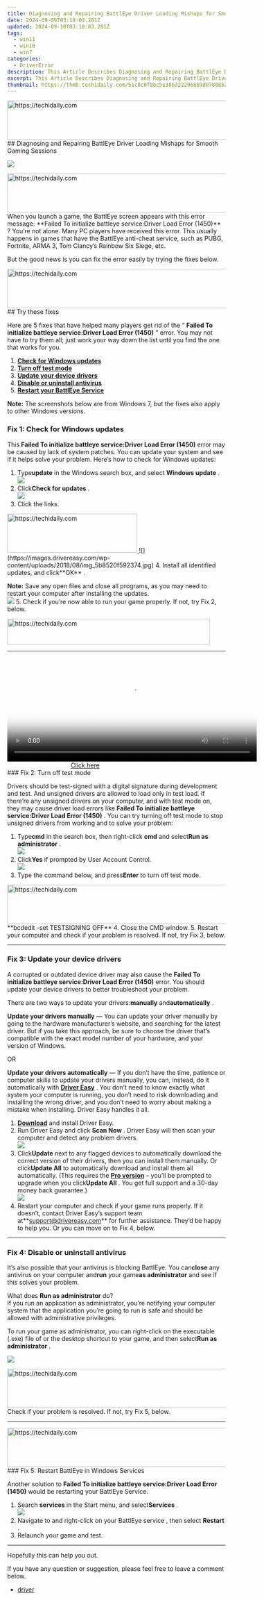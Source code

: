 ```yaml
---
title: Diagnosing and Repairing BattlEye Driver Loading Mishaps for Smooth Gaming Sessions
date: 2024-09-09T03:10:03.281Z
updated: 2024-09-10T03:10:03.281Z
tags:
  - win11
  - win10
  - win7
categories:
  - DriverError
description: This Article Describes Diagnosing and Repairing BattlEye Driver Loading Mishaps for Smooth Gaming Sessions
excerpt: This Article Describes Diagnosing and Repairing BattlEye Driver Loading Mishaps for Smooth Gaming Sessions
thumbnail: https://thmb.techidaily.com/51c8c0f8bc5e38b3222968b9d07888b2af3d71ae1414dd0e4e4eff08dd69bb83.jpg
---
```


<!-- affiliate ads begin -->
<a href="https://ephamedtechinc.pxf.io/c/5597632/2137227/26400" target="_top" id="2137227">
  <img src="//a.impactradius-go.com/display-ad/26400-2137227" border="0" alt="https://techidaily.com" width="728" height="90"/>
</a>
<img height="0" width="0" src="https://ephamedtechinc.pxf.io/i/5597632/2137227/26400" style="position:absolute;visibility:hidden;" border="0" />
<!-- affiliate ads end -->
## Diagnosing and Repairing BattlEye Driver Loading Mishaps for Smooth Gaming Sessions

![](https://images.drivereasy.com/wp-content/uploads/2018/08/img_5b84cfc65043c.jpg)

<!-- affiliate ads begin -->
<a href="https://ephamedtechinc.pxf.io/c/5597632/2136626/26400" target="_top" id="2136626">
  <img src="//a.impactradius-go.com/display-ad/26400-2136626" border="0" alt="https://techidaily.com" width="728" height="90"/>
</a>
<img height="0" width="0" src="https://ephamedtechinc.pxf.io/i/5597632/2136626/26400" style="position:absolute;visibility:hidden;" border="0" />
<!-- affiliate ads end -->
 When you launch a game, the BattlEye screen appears with this error message: **Failed To initialize battleye service:Driver Load Error (1450)** ? You’re not alone. Many PC players have received this error. This usually happens in games that have the BattlEye anti-cheat service, such as PUBG, Fortnite, ARMA 3, Tom Clancy’s Rainbow Six Siege, etc.

 But the good news is you can fix the error easily by trying the fixes below.

<!-- affiliate ads begin -->
<a href="https://appsumo.8odi.net/c/5597632/2130889/7443" target="_top" id="2130889">
  <img src="//a.impactradius-go.com/display-ad/7443-2130889" border="0" alt="https://techidaily.com" width="600" height="90"/>
</a>
<img height="0" width="0" src="https://appsumo.8odi.net/i/5597632/2130889/7443" style="position:absolute;visibility:hidden;" border="0" />
<!-- affiliate ads end -->
## Try these fixes

 Here are 5 fixes that have helped many players get rid of the “ **Failed To initialize battleye service:Driver Load Error (1450)** ” error. You may not have to try them all; just work your way down the list until you find the one that works for you.

1. [**Check for Windows updates**](https://arkmc.pxf.io/znergr)
2. [**Turn off test mode**](https://engwe.pxf.io/jrkzrn)
3. [**Update your device drivers**](https://zebaoaffiliateprogram.pxf.io/xkwqe1)
4. [**Disable or uninstall antivirus**](https://tokenmetrics.sjv.io/jrkzxp)
5. [**Restart your BattlEye Service**](https://dreoaffiliateprogram.pxf.io/k0ezjl)

**Note:** The screenshots below are from Windows 7, but the fixes also apply to other Windows versions.

### Fix 1: Check for Windows updates

 This   **Failed To initialize battleye service:Driver Load Error (1450)** error may be caused by lack of system patches. You can update your system and see if it helps solve your problem. Here’s how to check for Windows updates:

1. Type**update** in the Windows search box, and select **Windows update** .  
![](https://images.drivereasy.com/wp-content/uploads/2018/08/img_5b851f8d620a9.jpg)
2. Click**Check for updates** .  
![](https://images.drivereasy.com/wp-content/uploads/2018/08/img_5b852036f17da.jpg)
3. Click the links.  
<!-- affiliate ads begin -->
<a href="https://aligracehair.sjv.io/c/5597632/2115931/19272" target="_top" id="2115931">
  <img src="//a.impactradius-go.com/display-ad/19272-2115931" border="0" alt="https://techidaily.com" width="300" height="90"/>
</a>
<img height="0" width="0" src="https://aligracehair.sjv.io/i/5597632/2115931/19272" style="position:absolute;visibility:hidden;" border="0" />
<!-- affiliate ads end -->
![](https://images.drivereasy.com/wp-content/uploads/2018/08/img_5b8520f592374.jpg)
4. Install all identified updates, and click**OK** .  

 **Note:** Save any open files and close all programs, as you may need to restart your computer after installing the updates.  
![](https://images.drivereasy.com/wp-content/uploads/2018/08/img_5b8523cd378e3.jpg)
5. Check if you’re now able to run your game properly. If not, try Fix 2, below.
<!-- affiliate ads begin -->
<a href="https://aligracehair.sjv.io/c/5597632/2135418/19272" target="_top" id="2135418">
  <img src="//a.impactradius-go.com/display-ad/19272-2135418" border="0" alt="https://techidaily.com" width="468" height="60"/>
</a>
<img height="0" width="0" src="https://aligracehair.sjv.io/i/5597632/2135418/19272" style="position:absolute;visibility:hidden;" border="0" />
<!-- affiliate ads end -->

---

<!-- affiliate ads begin -->
<span id="1983539">
					<video width="576" height="240" style="cursor:pointer"
           poster="//a.impactradius-go.com/display-clicktoplayimage/1983539.png"
           onclick="if(!this.playClicked){this.play();this.setAttribute('controls',true);this.playClicked=true;}">
	   <source src="//a.impactradius-go.com/display-ad/22993-1983539">
	   <img src="//a.impactradius-go.com/display-clicktoplayimage/1983539.png" style="border: none; height: 100%; width: 100%; object-fit: contain">
	</video>
	<div style="width:360px;text-align:center"><a href="javascript:window.open(decodeURIComponent('https%3A%2F%2Fhomestyler.sjv.io%2Fc%2F5597632%2F1983539%2F22993'), '_blank');void(0);">Click here</a></div>
</span>
<img height="0" width="0" src="https://imp.pxf.io/i/5597632/1983539/22993" style="position:absolute;visibility:hidden;" border="0" />
<!-- affiliate ads end -->
### Fix 2: Turn off test mode

 Drivers should be test-signed with a digital signature during development and test. And unsigned drivers are allowed to load only in test load. If there’re any unsigned drivers on your computer, and with test mode on, they may cause driver load errors like   **Failed To initialize battleye service:Driver Load Error (1450)** . You can try turning off test mode to stop unsigned drivers from working and to solve your problem:

1. Type**cmd** in the search box, then right-click **cmd** and select**Run as administrator** .  
![](https://images.drivereasy.com/wp-content/uploads/2018/08/img_5b8518234b9c8.jpg)
2. Click**Yes** if prompted by User Account Control.  
![](https://images.drivereasy.com/wp-content/uploads/2018/08/img_5b8518a68c712.jpg)
3. Type the command below, and press**Enter** to turn off test mode.  
<!-- affiliate ads begin -->
<a href="https://appsumo.8odi.net/c/5597632/2123750/7443" target="_top" id="2123750">
  <img src="//a.impactradius-go.com/display-ad/7443-2123750" border="0" alt="https://techidaily.com" width="728" height="90"/>
</a>
<img height="0" width="0" src="https://appsumo.8odi.net/i/5597632/2123750/7443" style="position:absolute;visibility:hidden;" border="0" />
<!-- affiliate ads end -->
 **bcdedit -set TESTSIGNING OFF**
4. Close the CMD window.
5. Restart your computer and check if your problem is resolved. If not, try Fix 3, below.

---

### Fix 3: Update your device drivers

 A corrupted or outdated device driver may also cause the **Failed To initialize battleye service:Driver Load Error (1450)** error. You should update your device drivers to better troubleshoot your problem.

 There are two ways to update your drivers:**manually** and**automatically** .

**Update your drivers manually** — You can update your driver manually by going to the hardware manufacturer’s website, and searching for the latest driver. But if you take this approach, be sure to choose the driver that’s compatible with the exact model number of your hardware, and your version of Windows.

OR

**Update your drivers automatically** — If you don’t have the time, patience or computer skills to update your drivers manually, you can, instead, do it automatically  with **[Driver Easy](https://tools.techidaily.com/drivereasy/download/)**  .  You don’t need to know exactly what system your computer is running, you don’t need to risk downloading and installing the wrong driver, and you don’t need to worry about making a mistake when installing. Driver Easy handles it all.

1. [**Download**](https://tools.techidaily.com/drivereasy/download/) and install Driver Easy.
2. Run Driver Easy and click **Scan Now** . Driver Easy will then scan your computer and detect any problem drivers.  
![](https://images.drivereasy.com/wp-content/uploads/2018/08/img_5b852d410fcf1.jpg)
3. Click**Update** next to any flagged devices to automatically download the correct version of their drivers, then you can install them manually. Or click**Update All** to automatically download and install them all automatically. (This requires the **[Pro version](https://tools.techidaily.com/drivereasy/download/)**  – you’ll be prompted to upgrade when you click**Update All** . You get full support and a 30-day money back guarantee.)  
![](https://images.drivereasy.com/wp-content/uploads/2018/08/img_5b852d7aa18b1.jpg)
4. Restart your computer and check if your game runs properly. If it doesn’t, contact Driver Easy’s support team at**<support@drivereasy.com>** for further assistance. They’d be happy to help you. Or you can move on to Fix 4, below.

---

### Fix 4: Disable or uninstall antivirus

 It’s also possible that your antivirus is blocking BattlEye. You can**close** any antivirus on your computer and**run** your game**as administrator** and see if this solves your problem.

 What does **Run as administrator** do?  
 If you run an application as administrator, you’re notifying your computer system that the application you’re going to run is safe and should be allowed with administrative privileges.

 To run your game as administrator, you can right-click on the executable (.exe) file of or the desktop shortcut to your game, and then select**Run as administrator** .

![](https://images.drivereasy.com/wp-content/uploads/2018/08/img_5b850f00a860d.jpg)

<!-- affiliate ads begin -->
<a href="https://ephamedtechinc.pxf.io/c/5597632/2130528/26400" target="_top" id="2130528">
  <img src="//a.impactradius-go.com/display-ad/26400-2130528" border="0" alt="https://techidaily.com" width="728" height="90"/>
</a>
<img height="0" width="0" src="https://ephamedtechinc.pxf.io/i/5597632/2130528/26400" style="position:absolute;visibility:hidden;" border="0" />
<!-- affiliate ads end -->
Check if your problem is resolved. If not, try Fix 5, below.

---

<!-- affiliate ads begin -->
<a href="https://unicoeye.pxf.io/c/5597632/2134244/18498" target="_top" id="2134244">
  <img src="//a.impactradius-go.com/display-ad/18498-2134244" border="0" alt="https://techidaily.com" width="728" height="90"/>
</a>
<img height="0" width="0" src="https://unicoeye.pxf.io/i/5597632/2134244/18498" style="position:absolute;visibility:hidden;" border="0" />
<!-- affiliate ads end -->
### Fix 5: Restart BattlEye in Windows Services

 Another solution to   **Failed To initialize battleye service:Driver Load Error (1450)** would be restarting your BattlEye Service.

1. Search **services** in the Start menu, and select**Services** .  
![](https://images.drivereasy.com/wp-content/uploads/2018/08/img_5b851c4fba038.jpg)
2. Navigate to and right-click on your BattlEye service , then select **Restart** .
3. Relaunch your game and test.

---

Hopefully this can help you out.

 If you have any question or suggestion, please feel free to leave a comment below.

* [driver](https://tools.techidaily.com/drivereasy/download/)

<ins class="adsbygoogle"
     style="display:block"
     data-ad-format="autorelaxed"
     data-ad-client="ca-pub-7571918770474297"
     data-ad-slot="1223367746"></ins>



<ins class="adsbygoogle"
     style="display:block"
     data-ad-client="ca-pub-7571918770474297"
     data-ad-slot="8358498916"
     data-ad-format="auto"
     data-full-width-responsive="true"></ins>


